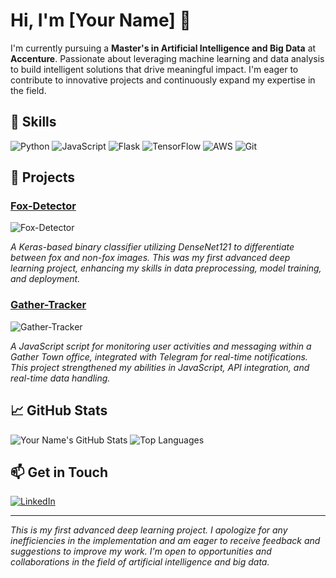 # Hi, I'm [Your Name] 👋

I'm currently pursuing a **Master's in Artificial Intelligence and Big Data** at **Accenture**. Passionate about leveraging machine learning and data analysis to build intelligent solutions that drive meaningful impact. I'm eager to contribute to innovative projects and continuously expand my expertise in the field.

## 🔧 Skills

![Python](https://img.shields.io/badge/Python-3776AB?logo=python&logoColor=white)
![JavaScript](https://img.shields.io/badge/JavaScript-F7DF1E?logo=javascript&logoColor=black)
![Flask](https://img.shields.io/badge/Flask-000000?logo=flask&logoColor=white)
![TensorFlow](https://img.shields.io/badge/TensorFlow-FF6F00?logo=tensorflow&logoColor=white)
![AWS](https://img.shields.io/badge/AWS-232F3E?logo=amazonaws&logoColor=white)
![Git](https://img.shields.io/badge/Git-F05032?logo=git&logoColor=white)

## 🚀 Projects

### [Fox-Detector](https://github.com/yourusername/Fox-Detector)
![Fox-Detector](https://github-readme-stats.vercel.app/api/pin/?username=yourusername&repo=Fox-Detector)

*A Keras-based binary classifier utilizing DenseNet121 to differentiate between fox and non-fox images. This was my first advanced deep learning project, enhancing my skills in data preprocessing, model training, and deployment.*

### [Gather-Tracker](https://github.com/yourusername/Gather-Tracker)
![Gather-Tracker](https://github-readme-stats.vercel.app/api/pin/?username=yourusername&repo=Gather-Tracker)

*A JavaScript script for monitoring user activities and messaging within a Gather Town office, integrated with Telegram for real-time notifications. This project strengthened my abilities in JavaScript, API integration, and real-time data handling.*

## 📈 GitHub Stats

![Your Name's GitHub Stats](https://github-readme-stats.vercel.app/api?username=yourusername&show_icons=true&theme=radical)
![Top Languages](https://github-readme-stats.vercel.app/api/top-langs/?username=yourusername&layout=compact&theme=radical)

## 📫 Get in Touch

[![LinkedIn](https://img.shields.io/badge/LinkedIn-0077B5?logo=linkedin&logoColor=white)](https://www.linkedin.com/in/yourlinkedin/)

---

*This is my first advanced deep learning project. I apologize for any inefficiencies in the implementation and am eager to receive feedback and suggestions to improve my work. I'm open to opportunities and collaborations in the field of artificial intelligence and big data.*